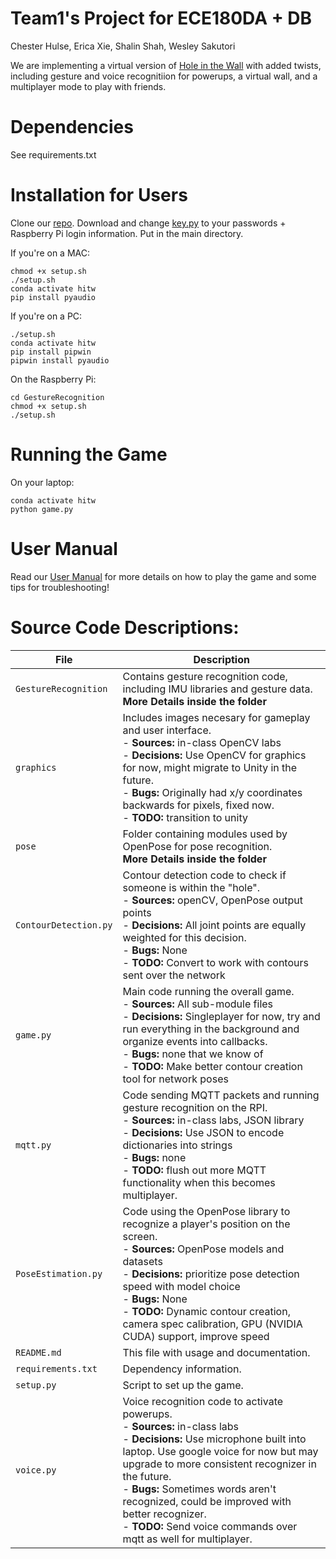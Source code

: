 # Team1's Project for ECE180DA + DB
Chester Hulse, Erica Xie, Shalin Shah, Wesley Sakutori

We are implementing a virtual version of [Hole in the Wall](https://www.youtube.com/watch?v=sHpKiX87X2c) with added twists, including gesture and voice recognitiion for powerups, a virtual wall, and a multiplayer mode to play with friends.

# Dependencies 
See requirements.txt

# Installation for Users
Clone our [repo](https://github.com/180D-FW-2020/Team1). 
Download and change [key.py](https://drive.google.com/file/d/1E3bpf4huUrUgIFHYl_1z13nRmQvIFrkn/view?usp=sharing) to your passwords + Raspberry Pi login information. Put in the main directory. 

If you're on a MAC: 
```
chmod +x setup.sh 
./setup.sh
conda activate hitw
pip install pyaudio
```
If you're on a PC:  
 
```
./setup.sh
conda activate hitw
pip install pipwin 
pipwin install pyaudio
```
On the Raspberry Pi:
```
cd GestureRecognition 
chmod +x setup.sh
./setup.sh
```

# Running the Game
On your laptop:
```
conda activate hitw
python game.py
```

# User Manual 
Read our [User Manual](https://docs.google.com/document/d/1mSSGqndTtNvM9dn26AQYYy9mmHIH6x1cDG8x9IvnCus/edit?usp=sharing) for more details on how to play the game and some tips for troubleshooting! 

# Source Code Descriptions:
| File | Description |
| --- | --- |
| `GestureRecognition` | Contains gesture recognition code, including IMU libraries and gesture data.<br> **More Details inside the folder**
| `graphics` | Includes images necesary for gameplay and user interface.<br> - **Sources:** in-class OpenCV labs<br> - **Decisions:** Use OpenCV for graphics for now, might migrate to Unity in the future. <br> - **Bugs:** Originally had x/y coordinates backwards for pixels, fixed now. <br> - **TODO:** transition to unity|
| `pose` | Folder containing modules used by OpenPose for pose recognition.<br>**More Details inside the folder**
| `ContourDetection.py` | Contour detection code to check if someone is within the "hole".<br> - **Sources:** openCV, OpenPose output points<br> - **Decisions:** All joint points are equally weighted for this decision.  <br> - **Bugs:** None<br> - **TODO:** Convert to work with contours sent over the network|
| `game.py` | Main code running the overall game.<br> - **Sources:** All sub-module files<br> - **Decisions:** Singleplayer for now, try and run everything in the background and organize events into callbacks. <br> - **Bugs:** none that we know of <br> - **TODO:** Make better contour creation tool for network poses|
| `mqtt.py` | Code sending MQTT packets and running gesture recognition on the RPI.<br> - **Sources:** in-class labs, JSON library<br> - **Decisions:** Use JSON to encode dictionaries into strings <br> - **Bugs:** none <br> - **TODO:** flush out more MQTT functionality when this becomes multiplayer.|
| `PoseEstimation.py` | Code using the OpenPose library to recognize a player's position on the screen.<br> - **Sources:** OpenPose models and datasets<br> - **Decisions:** prioritize pose detection speed with model choice <br> - **Bugs:** None<br> - **TODO:** Dynamic contour creation, camera spec calibration, GPU (NVIDIA CUDA) support, improve speed|
| `README.md` | This file with usage and documentation. |
| `requirements.txt` | Dependency information. |
| `setup.py` | Script to set up the game. |
| `voice.py` | Voice recognition code to activate powerups.<br> - **Sources:** in-class labs<br> - **Decisions:** Use microphone built into laptop. Use google voice for now but may upgrade to more consistent recognizer in the future. <br> - **Bugs:** Sometimes words aren't recognized, could be improved with better recognizer. <br> - **TODO:** Send voice commands over mqtt as well for multiplayer.|
